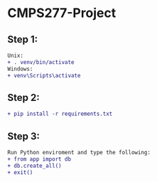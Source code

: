 # CMPS277-Project

## Step 1:
```diff
Unix: 
+ . venv/bin/activate
Windows: 
+ venv\Scripts\activate
```

## Step 2: 
```diff
+ pip install -r requirements.txt
```

## Step 3: 
```diff
Run Python enviroment and type the following:
+ from app import db
+ db.create_all()
+ exit()
```
